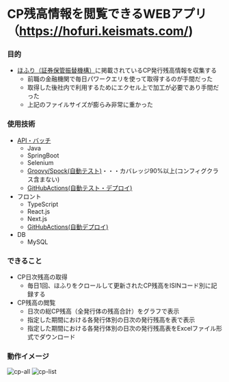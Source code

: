 # CP残高情報を閲覧できるWEBアプリ（https://hofuri.keismats.com/)

### 目的
- [ほふり（証券保管振替機構）](https://www.jasdec.com/description/cp/cpmei.html?hakkoushaMei=&isinCode=&boshuuKubun=&hoshouKubun=&s=true)に掲載されているCP発行残高情報を収集する
  - 前職の金融機関で毎日パワークエリを使って取得するのが手間だった
  - 取得した後社内で利用するためにエクセル上で加工が必要であり手間だった
  - 上記のファイルサイズが膨らみ非常に重かった
  
### 使用技術  
- [API・バッチ](https://github.com/k-matsumoto-214/hofuricp-be)
  - Java
  - SpringBoot
  - Selenium
  - [Groovy/Spock(自動テスト)](https://github.com/k-matsumoto-214/hofuricp-be/tree/main/src/test/groovy/com/hofuri/cp)・・・カバレッジ90%以上(コンフィグクラス含まない)
  - [GitHubActions(自動テスト・デプロイ)](https://github.com/k-matsumoto-214/hofuricp-be/actions)
- フロント
  - TypeScript
  - React.js
  - Next.js
  - [GitHubActions(自動デプロイ)](https://github.com/k-matsumoto-214/hofuricp-fe/actions)
- DB
  - MySQL

### できること
- CP日次残高の取得
  - 毎日1回、ほふりをクロールして更新されたCP残高をISINコード別に記録する
- CP残高の閲覧
  - 日次の総CP残高（全発行体の残高合計）をグラフで表示
  - 指定した期間における各発行体別の日次の発行残高を表で表示
  - 指定した期間における各発行体別の日次の発行残高表をExcelファイル形式でダウンロード

### 動作イメージ
![cp-all](https://github.com/k-matsumoto-214/hofuricp-fe/assets/91876695/1a4f8b0e-066b-4de9-9c8f-c6e3ce3ddb64)
![cp-list](https://github.com/k-matsumoto-214/hofuricp-fe/assets/91876695/15794428-97bd-4b88-a8fb-14575b84e737)



